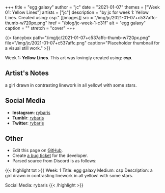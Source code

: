 +++
title =       "egg galaxy"
author =      "jc"
date =        "2021-01-07"
themes =      ["Week 01: Yellow Lines"]
artists =     ["jc"]
description = "by jc for week 1: Yellow Lines. Created using: csp."
[[images]]
      src = "/img/jc/2021-01-07+c537affc-thumb-w720px.png"
      href = "/blog/jc-week-1-c31f"
      alt = "egg galaxy"
      caption = ""
      stretch = "cover"
+++

{{< fancybox path="/img/jc/2021-01-07+c537affc-thumb-w720px.png" file="/img/jc/2021-01-07+c537affc.png" caption="Placeholder thumbnail for a visual still work." >}}


Week 1: **Yellow Lines**. This art was lovingly created using: **csp**.

## Artist's Notes

a girl drawn in contrasting linework in all yellow! with some stars.

## Social Media

- **Instagram**: <a href='https://instagram.com/rybaris' target='_blank'>rybaris</a>
- **Tumblr**: <a href='https://rybaris.tumblr.com' target='_blank'>rybaris</a>
- **Twitter**: <a href='https://twitter.com/rybaris' target='_blank'>rybaris</a>

## Other

- Edit this page on [GitHub](https://github.com/teaminkling/web-refresh/edit/main/content/blog/jc-week-1-c31f.md).
- Create [a bug ticket](https://github.com/teaminkling/web-refresh/issues/new?assignees=&labels=bug&template=problem-report.md&title=) for the developer.
- Parsed source from Discord is as follows:

{{< highlight txt >}}
Week: 1
Title: egg galaxy
Medium: csp
Description: a girl drawn in contrasting linework in all yellow! with some stars. 

Social Media: rybaris
{{< /highlight >}}
